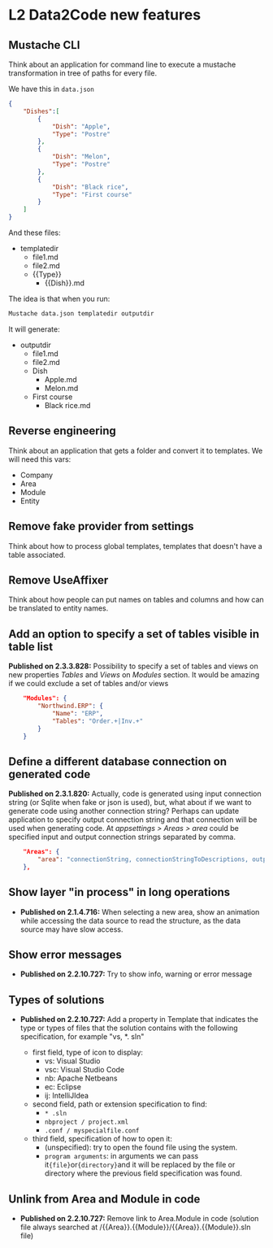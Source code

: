 # L2 Data2Code new features

## Mustache CLI

Think about an application for command line to execute a mustache transformation in tree of paths for every file.

We have this in `data.json`

```json
{
    "Dishes":[
        {
            "Dish": "Apple",
            "Type": "Postre"
        },
        {
            "Dish": "Melon",
            "Type": "Postre"
        },
        {
            "Dish": "Black rice",
            "Type": "First course"
        }
    ]
}
```

And these files:

- templatedir
    - file1.md
    - file2.md
    - {{Type}}
        - {{Dish}}.md


The idea is that when you run:
```cmd
Mustache data.json templatedir outputdir
```

It will generate:

- outputdir
    - file1.md
    - file2.md
    - Dish
        - Apple.md
        - Melon.md
    - First course
        - Black rice.md



## Reverse engineering

Think about an application that gets a folder and convert it to templates. We will need this vars:

- Company
- Area
- Module
- Entity

## Remove fake provider from settings

Think about how to process global templates, templates that doesn't have a table associated.

## Remove UseAffixer

Think about how people can put names on tables and columns and how can be translated to entity names.

## Add an option to specify a set of tables visible in table list

**Published on 2.3.3.828:** Possibility to specify a set of tables and views on new properties *Tables* and *Views* on *Modules* section. It would be amazing if we could exclude a set of tables and/or views

```json
    "Modules": {
        "Northwind.ERP": {
            "Name": "ERP",
            "Tables": "Order.+|Inv.+"
        }
    }
```

## Define a different database connection on generated code

**Published on 2.3.1.820:** Actually, code is generated using input connection string (or Sqlite when fake or json is used), but, what about if we want to generate code using another connection string? Perhaps can update application to specify output connection string and that connection will be used when generating code. At *appsettings > Areas > area* could be specified input and output connection strings separated by comma.

```json
    "Areas": {
        "area": "connectionString, connectionStringToDescriptions, outputConnectionString"
    },
```

## Show layer "in process" in long operations

- **Published on 2.1.4.716:** When selecting a new area, show an animation while accessing the data source to read the structure, as the data source may have slow access.

## Show error messages

- **Published on 2.2.10.727:** Try to show info, warning or error message

## Types of solutions

- **Published on 2.2.10.727:** Add a property in Template that indicates the type or types of files that the solution contains with the following specification, for example "vs, *. sln"

    - first field, type of icon to display:
      - vs: Visual Studio
      - vsc: Visual Studio Code
      - nb: Apache Netbeans
      - ec: Eclipse
      - ij: IntelliJIdea
    - second field, path or extension specification to find:
      - `* .sln`
      - `nbproject / project.xml`
      - `.conf / myspecialfile.conf`
    - third field, specification of how to open it:
      - (unspecified): try to open the found file using the system.
      - `program arguments`: in arguments we can pass it` {file} `or` {directory} `and it will be replaced by the file or directory where the previous field specification was found.

## Unlink from Area and Module in code

- **Published on 2.2.10.727:** Remove link to Area.Module in code (solution file always searched at /{{Area}}.{{Module}}/{{Area}}.{{Module}}.sln file)